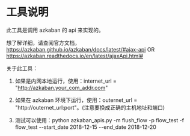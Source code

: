 # 工具说明

此工具是调用 azkaban 的 api 来实现的。

想了解详细，请查阅官方文档，https://azkaban.github.io/azkaban/docs/latest/#ajax-api OR https://azkaban.readthedocs.io/en/latest/ajaxApi.html#

关于此工具：

1. 如果是内网本地运行，使用：internet_url = "http://azkaban.your_com_addr.com"

2. 如果在 azkaban 环境下运行，使用：outernet_url = "http://outernet_url:port"。(注意要换成正确的主机地址和端口)

3. 测试可以使用：python azkaban_apis.py -m flush_flow -p flow_test -f flow_test --start_date 2018-12-15 --end_date 2018-12-20